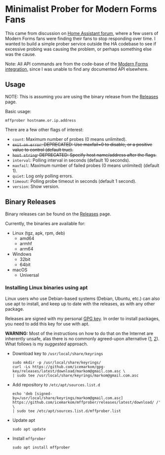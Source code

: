 # Minimalist Prober for Modern Forms Fans

This came from discussion on
[Home Assistant forum](https://community.home-assistant.io/t/modern-forms-smart-fans-integration/109318/36),
where a few users of Modern Forms fans were finding their fans to stop
responding over time. I wanted to build a simple prober service outside the HA
codebase to see if excessive probing was causing the problem, or perhaps
something else was the cause.

Note: All API commands are from the code-base of the
[Modern Forms integration](https://github.com/jimpastos/ha-modernforms), since
I was unable to find any documented API elsewhere.

## Usage

NOTE: This is assuming you are using the binary release from the
[Releases](https://github.com/icemarkom/mffprober/releases) page.

Basic usage:

```shell
mffprober hostname.or.ip.address
```

There are a few other flags of interest:

- `count`: Maximum number of probes (0 means unlimited).
- ~~`exit-on-error`: DEPRECATED: Use maxfail=0 to disable, or a positive value to control (default true).~~
- ~~`host string`: DEPRECATED: Specify host name/address after the flags.~~
- `interval`: Polling interval in seconds (default 10 seconds).
- `maxfail`: Maximum number of failed probes (0 means unlimited) (default 1).
- `quiet`: Log only polling errors.
- `timeout`: Polling probe timeout in seconds (default 1 second).
- `version`: Show version.

## Binary Releases
Binary releases can be found on the
[Releases](https://github.com/icemarkom/mffprober/releases) page.

Currently, the binaries are available for:

- Linux (tgz, apk, rpm, deb)
  - amd64
  - armhf
  - arm64
- Windows
  - 32bit
  - 64bit
- macOS
  - Universal

### Installing Linux binaries using apt

Linux users who use Debian-based systems (Debian, Ubuntu, etc.) can also use
apt to install, and keep up to date with the releases, as with any other package.

Releases are signed with my personal
[GPG key](https://github.com/icemarkom/gpg-key/releases/latest/download/markom@gmail.com.asc).
In order to install packages, you need to add this key for use with apt.

**WARNING:** Most of the instructions on how to do that on the Internet are inherently unsafe,
alas there is no commonly agreed-upon alternative
([1](https://askubuntu.com/a/1307181/1546941),
[2](https://unix.stackexchange.com/questions/332672/how-to-add-a-third-party-repo-and-key-in-debian/582853#582853)).
What follows is my _suggested_ approach.

- Download key to `/usr/local/share/keyrings`
  ```shell
  sudo mkdir -p /usr/local/share/keyrings/
  curl -Ls https://github.com/icemarkom/gpg-key/releases/latest/download/markom@gmail.com.asc \
  | sudo tee /usr/local/share/keyrings/markom@gmail.com.asc
  ```
- Add repository to `/etc/apt/sources.list.d`
  ```shell
  echo 'deb [signed-by=/usr/local/share/keyrings/markom@gmail.com.asc] https://github.com/icemarkom/mffprober/releases/latest/download/ /' \
  | sudo tee /etc/apt/sources.list.d/mffprober.list
  ```
- Update apt
  ```shell
  sudo apt update
  ```
- Install `mffprober`
  ```shell
  sudo apt install mffprober
  ```
